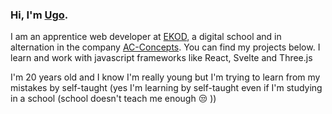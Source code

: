 ### Hi, I'm [Ugo](https://www.linkedin.com/in/ugo-roserat/).

I am an apprentice web developer at [EKOD](https://www.ekod.school/), a digital school and in alternation in the company [AC-Concepts](https://www.acr-concept.com/en).
You can find my projects below. I learn and work with javascript frameworks like React, Svelte and Three.js

I'm 20 years old and I know I'm really young but I'm trying to learn from my mistakes by self-taught (yes I'm learning by self-taught even if I'm studying in a school (school doesn't teach me enough 😒 ))